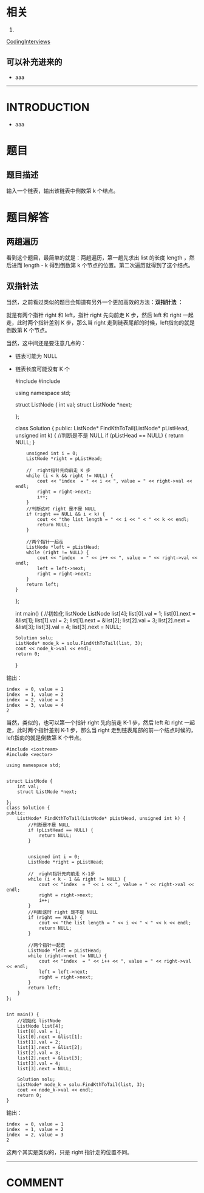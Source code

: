 


# 相关






  1.


[CodingInterviews](https://github.com/gatieme/CodingInterviews)







## 可以补充进来的






  * aaa





* * *





# INTRODUCTION






  * aaa




# 题目




## **题目描述**


输入一个链表，输出该链表中倒数第 k 个结点。




# 题目解答




## 两趟遍历


看到这个题目，最简单的就是：两趟遍历，第一趟先求出 list 的长度 length ，然后进而 length - k 得到倒数第 k 个节点的位置。第二次遍历就得到了这个结点。


## 双指针法


当然，之前看过类似的题目会知道有另外一个更加高效的方法：**双指针法** ：

就是有两个指针 right 和 left，指针 right 先向前走 K 步，然后 left 和 right 一起走，此时两个指针差别 K 步，那么当 right 走到链表尾部的时候，left指向的就是倒数第 K 个节点。

当然，这中间还是要注意几点的：




  * 链表可能为 NULL


  * 链表长度可能没有 K 个




    #include <iostream>
    #include <vector>

    using namespace std;


    struct ListNode {
    	int val;
    	struct ListNode *next;

    };

    class Solution {
    public:
    	ListNode* FindKthToTail(ListNode* pListHead, unsigned int k) {
    		//判断是不是 NULL
    		if (pListHead == NULL) {
    			return NULL;
    		}


    		unsigned int i = 0;
    		ListNode *right = pListHead;

    		//  right指针先向前走 K 步
    		while (i < k && right != NULL) {
    			cout << "index  = " << i << ", value = " << right->val << endl;
    			right = right->next;
    			i++;
    		}
    		//判断这时 right 是不是 NULL
    		if (right == NULL && i < k) {
    			cout << "the list length = " << i << " < " << k << endl;
    			return NULL;
    		}

    		//两个指针一起走
    		ListNode *left = pListHead;
    		while (right != NULL) {
    			cout << "index  = " << i++ << ", value = " << right->val << endl;
    			left = left->next;
    			right = right->next;
    		}
    		return left;
    	}
    };


    int main() {
    	//初始化 listNode
    	ListNode list[4];
    	list[0].val = 1;
    	list[0].next = &list[1];
    	list[1].val = 2;
    	list[1].next = &list[2];
    	list[2].val = 3;
    	list[2].next = &list[3];
    	list[3].val = 4;
    	list[3].next = NULL;

    	Solution solu;
    	ListNode* node_k = solu.FindKthToTail(list, 3);
    	cout << node_k->val << endl;
    	return 0;
    }


输出：


    index  = 0, value = 1
    index  = 1, value = 2
    index  = 2, value = 3
    index  = 3, value = 4
    2


当然，类似的，也可以第一个指针 right 先向前走 K-1 步，然后 left 和 right 一起走，此时两个指针差别 K-1 步，那么当 right 走到链表尾部的前一个结点时候的，left指向的就是倒数第 K 个节点。


    #include <iostream>
    #include <vector>

    using namespace std;


    struct ListNode {
    	int val;
    	struct ListNode *next;

    };
    class Solution {
    public:
    	ListNode* FindKthToTail(ListNode* pListHead, unsigned int k) {
    		//判断是不是 NULL
    		if (pListHead == NULL) {
    			return NULL;
    		}


    		unsigned int i = 0;
    		ListNode *right = pListHead;

    		//  right指针先向前走 K-1步
    		while (i < k - 1 && right != NULL) {
    			cout << "index  = " << i << ", value = " << right->val << endl;
    			right = right->next;
    			i++;
    		}
    		//判断这时 right 是不是 NULL
    		if (right == NULL) {
    			cout << "the list length = " << i << " < " << k << endl;
    			return NULL;
    		}

    		//两个指针一起走
    		ListNode *left = pListHead;
    		while (right->next != NULL) {
    			cout << "index  = " << i++ << ", value = " << right->val << endl;
    			left = left->next;
    			right = right->next;
    		}
    		return left;
    	}
    };


    int main() {
    	//初始化 listNode
    	ListNode list[4];
    	list[0].val = 1;
    	list[0].next = &list[1];
    	list[1].val = 2;
    	list[1].next = &list[2];
    	list[2].val = 3;
    	list[2].next = &list[3];
    	list[3].val = 4;
    	list[3].next = NULL;

    	Solution solu;
    	ListNode* node_k = solu.FindKthToTail(list, 3);
    	cout << node_k->val << endl;
    	return 0;
    }


输出：


    index  = 0, value = 1
    index  = 1, value = 2
    index  = 2, value = 3
    2


这两个其实是类似的，只是 right 指针走的位置不同。













* * *





# COMMENT



